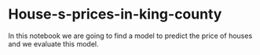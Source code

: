 # House-s-prices-in-king-county
In this notebook we are going to find a model to predict the price of houses and we evaluate this model.
